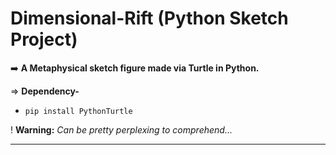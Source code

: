 # Dimensional-Rift (Python Sketch Project)

➡️ **A Metaphysical sketch figure made via Turtle in Python.**
<br>

⇒ **Dependency-**

- `pip install PythonTurtle`

! **Warning:** _Can be pretty perplexing to comprehend..._


------------------
